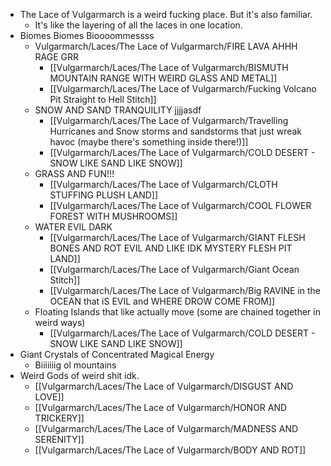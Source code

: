 - The Lace of Vulgarmarch is a weird fucking place. But it's also familiar.
	- It's like the layering of all the laces in one location.
- Biomes Biomes Bioooommessss
	- Vulgarmarch/Laces/The Lace of Vulgarmarch/FIRE LAVA AHHH RAGE GRR
		- [[Vulgarmarch/Laces/The Lace of Vulgarmarch/BISMUTH MOUNTAIN RANGE WITH WEIRD GLASS AND METAL]]
		- [[Vulgarmarch/Laces/The Lace of Vulgarmarch/Fucking Volcano Pit Straight to Hell Stitch]]
	- SNOW AND SAND TRANQUILITY jjjjasdf
		- [[Vulgarmarch/Laces/The Lace of Vulgarmarch/Travelling Hurricanes and Snow storms and sandstorms that just wreak havoc (maybe there's something inside there!)]]
		- [[Vulgarmarch/Laces/The Lace of Vulgarmarch/COLD DESERT - SNOW LIKE SAND LIKE SNOW]]
	- GRASS AND FUN!!!
		- [[Vulgarmarch/Laces/The Lace of Vulgarmarch/CLOTH STUFFING PLUSH LAND]]
		- [[Vulgarmarch/Laces/The Lace of Vulgarmarch/COOL FLOWER FOREST WITH MUSHROOMS]]
	- WATER EVIL DARK
		- [[Vulgarmarch/Laces/The Lace of Vulgarmarch/GIANT FLESH BONES AND ROT EVIL AND LIKE IDK MYSTERY FLESH PIT LAND]]
		- [[Vulgarmarch/Laces/The Lace of Vulgarmarch/Giant Ocean Stitch]]
		- [[Vulgarmarch/Laces/The Lace of Vulgarmarch/Big RAVINE in the OCEAN that iS EVIL and WHERE DROW COME FROM]]
	- Floating Islands that like actually move (some are chained together in weird ways)
		- [[Vulgarmarch/Laces/The Lace of Vulgarmarch/COLD DESERT - SNOW LIKE SAND LIKE SNOW]]
- Giant Crystals of Concentrated Magical Energy
	- Biiiiiiig ol mountains
- Weird Gods of weird shit idk.
	- [[Vulgarmarch/Laces/The Lace of Vulgarmarch/DISGUST AND LOVE]]
	- [[Vulgarmarch/Laces/The Lace of Vulgarmarch/HONOR AND TRICKERY]]
	- [[Vulgarmarch/Laces/The Lace of Vulgarmarch/MADNESS AND SERENITY]]
	- [[Vulgarmarch/Laces/The Lace of Vulgarmarch/BODY AND ROT]]